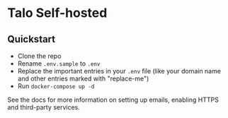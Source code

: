 # Talo Self-hosted

## Quickstart
* Clone the repo
* Rename `.env.sample` to `.env`
* Replace the important entries in your `.env` file (like your domain name and other entries marked with "replace-me")
* Run `docker-compose up -d`

See the docs for more information on setting up emails, enabling HTTPS and third-party services.
